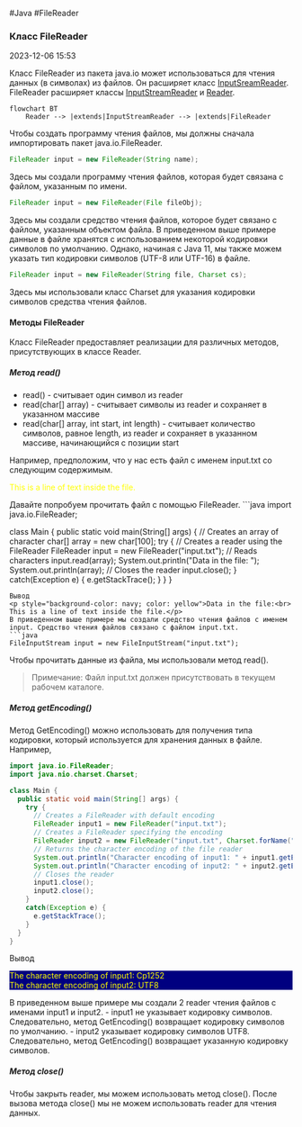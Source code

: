 #Java #FileReader
### Класс FileReader ###

2023-12-06 15:53

Класс FileReader из пакета java.io может использоваться для чтения данных (в символах) из файлов. Он расширяет класс [InputSreamReader](InputStreamReader). FileReader расширяет классы [InputStreamReader](InputStreamReader) и [Reader](Reader).

```mermaid
flowchart BT
    Reader --> |extends|InputStreamReader --> |extends|FileReader
```
Чтобы создать программу чтения файлов, мы должны сначала импортировать пакет java.io.FileReader.
```java
FileReader input = new FileReader(String name);
```
Здесь мы создали программу чтения файлов, которая будет связана с файлом, указанным по имени.
```java
FileReader input = new FileReader(File fileObj);
```
Здесь мы создали средство чтения файлов, которое будет связано с файлом, указанным объектом файла. В приведенном выше примере данные в файле хранятся с использованием некоторой кодировки символов по умолчанию. Однако, начиная с Java 11, мы также можем указать тип кодировки символов (UTF-8 или UTF-16) в файле.
```java
FileReader input = new FileReader(String file, Charset cs);
```
Здесь мы использовали класс Charset для указания кодировки символов средства чтения файлов.
#### Методы FileReader ####

Класс FileReader предоставляет реализации для различных методов, присутствующих в классе Reader.

##### Метод read() #####

- read() - считывает один символ из reader
- read(char[] array) - считывает символы из reader и сохраняет в указанном массиве 
- read(char[] array, int start, int length) - считывает количество символов, равное length, из reader и сохраняет в указанном массиве, начинающийся с позиции start

Например, предположим, что у нас есть файл с именем input.txt со следующим содержимым.
<p style="color: yellow">This is a line of text inside the file.</p>
Давайте попробуем прочитать файл с помощью FileReader.
```java
import java.io.FileReader;

class Main {
  public static void main(String[] args) {
    // Creates an array of character
    char[] array = new char[100];
    try {
      // Creates a reader using the FileReader
      FileReader input = new FileReader("input.txt");
      // Reads characters
      input.read(array);
      System.out.println("Data in the file: ");
      System.out.println(array);
      // Closes the reader
      input.close();
    }
    catch(Exception e) {
      e.getStackTrace();
    }
  }
}
```
Вывод
<p style="background-color: navy; color: yellow">Data in the file:<br>
This is a line of text inside the file.</p>
В приведенном выше примере мы создали средство чтения файлов с именем input. Средство чтения файлов связано с файлом input.txt.
```java
FileInputStream input = new FileInputStream("input.txt");
```
Чтобы прочитать данные из файла, мы использовали метод read(). 

>Примечание: Файл input.txt должен присутствовать в текущем рабочем каталоге.

##### Метод getEncoding() #####

Метод GetEncoding() можно использовать для получения типа кодировки, который используется для хранения данных в файле. Например,
```java
import java.io.FileReader;
import java.nio.charset.Charset;

class Main {
  public static void main(String[] args) {
    try {
      // Creates a FileReader with default encoding
      FileReader input1 = new FileReader("input.txt");
      // Creates a FileReader specifying the encoding
      FileReader input2 = new FileReader("input.txt", Charset.forName("UTF8"));
      // Returns the character encoding of the file reader
      System.out.println("Character encoding of input1: " + input1.getEncoding());
      System.out.println("Character encoding of input2: " + input2.getEncoding());
      // Closes the reader
      input1.close();
      input2.close();
    }
    catch(Exception e) {
      e.getStackTrace();
    }
  }
}
```
Вывод
<p style="background-color: navy; color: yellow">The character encoding of input1: Cp1252<br>
The character encoding of input2: UTF8</p>
В приведенном выше примере мы создали 2 reader чтения файлов с именами input1 и input2. 
- input1 не указывает кодировку символов. Следовательно, метод GetEncoding() возвращает кодировку символов по умолчанию. 
- input2 указывает кодировку символов UTF8. Следовательно, метод GetEncoding() возвращает указанную кодировку символов.

##### Метод close() #####

Чтобы закрыть reader, мы можем использовать метод close(). После вызова метода close() мы не можем использовать reader для чтения данных.